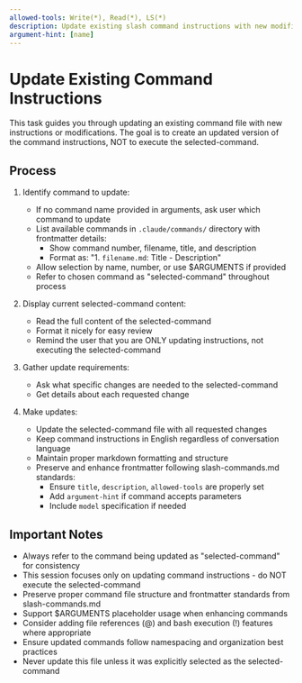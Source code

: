 ```yaml
---
allowed-tools: Write(*), Read(*), LS(*)
description: Update existing slash command instructions with new modifications
argument-hint: [name]
---
```


# Update Existing Command Instructions

This task guides you through updating an existing command file with new instructions or modifications. The goal is to create an updated version of the command instructions, NOT to execute the selected-command.

## Process

1. Identify command to update:
   - If no command name provided in arguments, ask user which command to update
   - List available commands in `.claude/commands/` directory with frontmatter details:
     - Show command number, filename, title, and description
     - Format as: "1. `filename.md`: Title - Description"
   - Allow selection by name, number, or use $ARGUMENTS if provided
   - Refer to chosen command as "selected-command" throughout process

2. Display current selected-command content:
   - Read the full content of the selected-command
   - Format it nicely for easy review
   - Remind the user that you are ONLY updating instructions, not executing the selected-command

3. Gather update requirements:
   - Ask what specific changes are needed to the selected-command
   - Get details about each requested change

4. Make updates:
   - Update the selected-command file with all requested changes
   - Keep command instructions in English regardless of conversation language
   - Maintain proper markdown formatting and structure
   - Preserve and enhance frontmatter following slash-commands.md standards:
     - Ensure `title`, `description`, `allowed-tools` are properly set
     - Add `argument-hint` if command accepts parameters
     - Include `model` specification if needed

## Important Notes

- Always refer to the command being updated as "selected-command" for consistency
- This session focuses only on updating command instructions - do NOT execute the selected-command
- Preserve proper command file structure and frontmatter standards from slash-commands.md
- Support $ARGUMENTS placeholder usage when enhancing commands
- Consider adding file references (@) and bash execution (!) features where appropriate
- Ensure updated commands follow namespacing and organization best practices
- Never update this file unless it was explicitly selected as the selected-command
